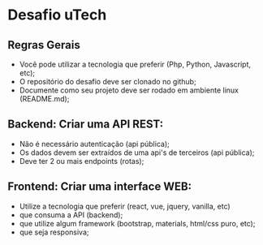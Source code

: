 # Desafio uTech

## Regras Gerais
- Você pode utilizar a tecnologia que preferir (Php, Python, Javascript, etc);
- O repositório do desafio deve ser clonado no github;
- Documente como seu projeto deve ser rodado em ambiente linux (README.md);


## Backend: Criar uma API REST:
- Não é necessário autenticação (api pública);
- Os dados devem ser extraídos de uma api's de terceiros (api pública);
- Deve ter 2 ou mais endpoints (rotas);


## Frontend: Criar uma interface WEB:
- Utilize a tecnologia que preferir (react, vue, jquery, vanilla, etc)
- que consuma a API (backend);
- que utilize algum framework (bootstrap, materials, html/css puro, etc);
- que seja responsiva;

